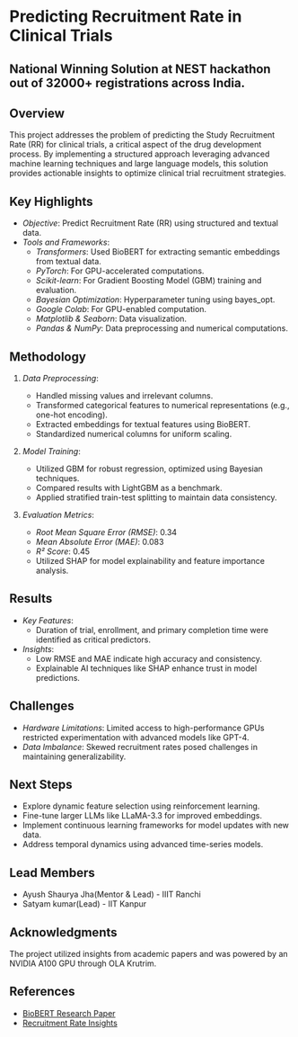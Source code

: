 # Predicting Recruitment Rate in Clinical Trials
## National Winning Solution at NEST hackathon out of 32000+ registrations across India.
## Overview
This project addresses the problem of predicting the Study Recruitment Rate (RR) for clinical trials, a critical aspect of the drug development process. By implementing a structured approach leveraging advanced machine learning techniques and large language models, this solution provides actionable insights to optimize clinical trial recruitment strategies.

## Key Highlights
- *Objective*: Predict Recruitment Rate (RR) using structured and textual data.
- *Tools and Frameworks*:
  - *Transformers*: Used BioBERT for extracting semantic embeddings from textual data.
  - *PyTorch*: For GPU-accelerated computations.
  - *Scikit-learn*: For Gradient Boosting Model (GBM) training and evaluation.
  - *Bayesian Optimization*: Hyperparameter tuning using bayes_opt.
  - *Google Colab*: For GPU-enabled computation.
  - *Matplotlib & Seaborn*: Data visualization.
  - *Pandas & NumPy*: Data preprocessing and numerical computations.

## Methodology
1. *Data Preprocessing*:
   - Handled missing values and irrelevant columns.
   - Transformed categorical features to numerical representations (e.g., one-hot encoding).
   - Extracted embeddings for textual features using BioBERT.
   - Standardized numerical columns for uniform scaling.

2. *Model Training*:
   - Utilized GBM for robust regression, optimized using Bayesian techniques.
   - Compared results with LightGBM as a benchmark.
   - Applied stratified train-test splitting to maintain data consistency.

3. *Evaluation Metrics*:
   - *Root Mean Square Error (RMSE)*: 0.34
   - *Mean Absolute Error (MAE)*: 0.083
   - *R² Score*: 0.45
   - Utilized SHAP for model explainability and feature importance analysis.

## Results
- *Key Features*:
  - Duration of trial, enrollment, and primary completion time were identified as critical predictors.
- *Insights*:
  - Low RMSE and MAE indicate high accuracy and consistency.
  - Explainable AI techniques like SHAP enhance trust in model predictions.

## Challenges
- *Hardware Limitations*: Limited access to high-performance GPUs restricted experimentation with advanced models like GPT-4.
- *Data Imbalance*: Skewed recruitment rates posed challenges in maintaining generalizability.

## Next Steps
- Explore dynamic feature selection using reinforcement learning.
- Fine-tune larger LLMs like LLaMA-3.3 for improved embeddings.
- Implement continuous learning frameworks for model updates with new data.
- Address temporal dynamics using advanced time-series models.

## Lead Members
-  Ayush Shaurya Jha(Mentor & Lead) - IIIT Ranchi
-  Satyam kumar(Lead) - IIT Kanpur
  
## Acknowledgments
The project utilized insights from academic papers and was powered by an NVIDIA A100 GPU through OLA Krutrim.

## References
- [BioBERT Research Paper](https://academic.oup.com/bioinformatics/article/36/4/1234/5566506)
- [Recruitment Rate Insights](https://trialhub.com/resources/articles/clinical-trial-recruitment-rate-4-things-to-know)
